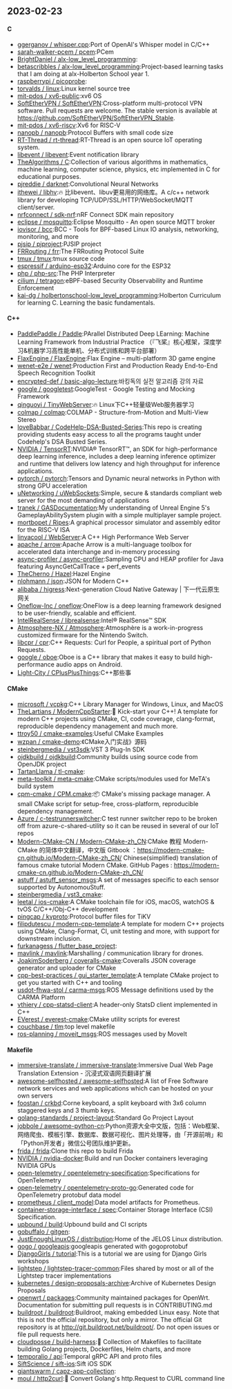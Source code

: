 ## 2023-02-23

#### C
* [ggerganov / whisper.cpp](https://github.com/ggerganov/whisper.cpp):Port of OpenAI's Whisper model in C/C++
* [sarah-walker-pcem / pcem](https://github.com/sarah-walker-pcem/pcem):PCem
* [BrightDaniel / alx-low_level_programming](https://github.com/BrightDaniel/alx-low_level_programming):
* [betascribbles / alx-low_level_programming](https://github.com/betascribbles/alx-low_level_programming):Project-based learning tasks that I am doing at alx-Holberton School year 1.
* [raspberrypi / picoprobe](https://github.com/raspberrypi/picoprobe):
* [torvalds / linux](https://github.com/torvalds/linux):Linux kernel source tree
* [mit-pdos / xv6-public](https://github.com/mit-pdos/xv6-public):xv6 OS
* [SoftEtherVPN / SoftEtherVPN](https://github.com/SoftEtherVPN/SoftEtherVPN):Cross-platform multi-protocol VPN software. Pull requests are welcome. The stable version is available at https://github.com/SoftEtherVPN/SoftEtherVPN_Stable.
* [mit-pdos / xv6-riscv](https://github.com/mit-pdos/xv6-riscv):Xv6 for RISC-V
* [nanopb / nanopb](https://github.com/nanopb/nanopb):Protocol Buffers with small code size
* [RT-Thread / rt-thread](https://github.com/RT-Thread/rt-thread):RT-Thread is an open source IoT operating system.
* [libevent / libevent](https://github.com/libevent/libevent):Event notification library
* [TheAlgorithms / C](https://github.com/TheAlgorithms/C):Collection of various algorithms in mathematics, machine learning, computer science, physics, etc implemented in C for educational purposes.
* [pjreddie / darknet](https://github.com/pjreddie/darknet):Convolutional Neural Networks
* [ithewei / libhv](https://github.com/ithewei/libhv):🔥
比libevent、libuv更易用的网络库。A c/c++ network library for developing TCP/UDP/SSL/HTTP/WebSocket/MQTT client/server.
* [nrfconnect / sdk-nrf](https://github.com/nrfconnect/sdk-nrf):nRF Connect SDK main repository
* [eclipse / mosquitto](https://github.com/eclipse/mosquitto):Eclipse Mosquitto - An open source MQTT broker
* [iovisor / bcc](https://github.com/iovisor/bcc):BCC - Tools for BPF-based Linux IO analysis, networking, monitoring, and more
* [pjsip / pjproject](https://github.com/pjsip/pjproject):PJSIP project
* [FRRouting / frr](https://github.com/FRRouting/frr):The FRRouting Protocol Suite
* [tmux / tmux](https://github.com/tmux/tmux):tmux source code
* [espressif / arduino-esp32](https://github.com/espressif/arduino-esp32):Arduino core for the ESP32
* [php / php-src](https://github.com/php/php-src):The PHP Interpreter
* [cilium / tetragon](https://github.com/cilium/tetragon):eBPF-based Security Observability and Runtime Enforcement
* [kai-dg / holbertonschool-low_level_programming](https://github.com/kai-dg/holbertonschool-low_level_programming):Holberton Curriculum for learning C. Learning the basic fundamentals.

#### C++
* [PaddlePaddle / Paddle](https://github.com/PaddlePaddle/Paddle):PArallel Distributed Deep LEarning: Machine Learning Framework from Industrial Practice （『飞桨』核心框架，深度学习&机器学习高性能单机、分布式训练和跨平台部署）
* [FlaxEngine / FlaxEngine](https://github.com/FlaxEngine/FlaxEngine):Flax Engine – multi-platform 3D game engine
* [wenet-e2e / wenet](https://github.com/wenet-e2e/wenet):Production First and Production Ready End-to-End Speech Recognition Toolkit
* [encrypted-def / basic-algo-lecture](https://github.com/encrypted-def/basic-algo-lecture):바킹독의 실전 알고리즘 강의 자료
* [google / googletest](https://github.com/google/googletest):GoogleTest - Google Testing and Mocking Framework
* [qinguoyi / TinyWebServer](https://github.com/qinguoyi/TinyWebServer):🔥
Linux下C++轻量级Web服务器学习
* [colmap / colmap](https://github.com/colmap/colmap):COLMAP - Structure-from-Motion and Multi-View Stereo
* [loveBabbar / CodeHelp-DSA-Busted-Series](https://github.com/loveBabbar/CodeHelp-DSA-Busted-Series):This repo is creating providing students easy access to all the programs taught under Codehelp's DSA Busted Series.
* [NVIDIA / TensorRT](https://github.com/NVIDIA/TensorRT):NVIDIA® TensorRT™, an SDK for high-performance deep learning inference, includes a deep learning inference optimizer and runtime that delivers low latency and high throughput for inference applications.
* [pytorch / pytorch](https://github.com/pytorch/pytorch):Tensors and Dynamic neural networks in Python with strong GPU acceleration
* [uNetworking / uWebSockets](https://github.com/uNetworking/uWebSockets):Simple, secure & standards compliant web server for the most demanding of applications
* [tranek / GASDocumentation](https://github.com/tranek/GASDocumentation):My understanding of Unreal Engine 5's GameplayAbilitySystem plugin with a simple multiplayer sample project.
* [mortbopet / Ripes](https://github.com/mortbopet/Ripes):A graphical processor simulator and assembly editor for the RISC-V ISA
* [linyacool / WebServer](https://github.com/linyacool/WebServer):A C++ High Performance Web Server
* [apache / arrow](https://github.com/apache/arrow):Apache Arrow is a multi-language toolbox for accelerated data interchange and in-memory processing
* [async-profiler / async-profiler](https://github.com/async-profiler/async-profiler):Sampling CPU and HEAP profiler for Java featuring AsyncGetCallTrace + perf_events
* [TheCherno / Hazel](https://github.com/TheCherno/Hazel):Hazel Engine
* [nlohmann / json](https://github.com/nlohmann/json):JSON for Modern C++
* [alibaba / higress](https://github.com/alibaba/higress):Next-generation Cloud Native Gateway | 下一代云原生网关
* [Oneflow-Inc / oneflow](https://github.com/Oneflow-Inc/oneflow):OneFlow is a deep learning framework designed to be user-friendly, scalable and efficient.
* [IntelRealSense / librealsense](https://github.com/IntelRealSense/librealsense):Intel® RealSense™ SDK
* [Atmosphere-NX / Atmosphere](https://github.com/Atmosphere-NX/Atmosphere):Atmosphère is a work-in-progress customized firmware for the Nintendo Switch.
* [libcpr / cpr](https://github.com/libcpr/cpr):C++ Requests: Curl for People, a spiritual port of Python Requests.
* [google / oboe](https://github.com/google/oboe):Oboe is a C++ library that makes it easy to build high-performance audio apps on Android.
* [Light-City / CPlusPlusThings](https://github.com/Light-City/CPlusPlusThings):C++那些事

#### CMake
* [microsoft / vcpkg](https://github.com/microsoft/vcpkg):C++ Library Manager for Windows, Linux, and MacOS
* [TheLartians / ModernCppStarter](https://github.com/TheLartians/ModernCppStarter):🚀
Kick-start your C++! A template for modern C++ projects using CMake, CI, code coverage, clang-format, reproducible dependency management and much more.
* [ttroy50 / cmake-examples](https://github.com/ttroy50/cmake-examples):Useful CMake Examples
* [wzpan / cmake-demo](https://github.com/wzpan/cmake-demo):《CMake入门实战》源码
* [steinbergmedia / vst3sdk](https://github.com/steinbergmedia/vst3sdk):VST 3 Plug-In SDK
* [ojdkbuild / ojdkbuild](https://github.com/ojdkbuild/ojdkbuild):Community builds using source code from OpenJDK project
* [TartanLlama / tl-cmake](https://github.com/TartanLlama/tl-cmake):
* [meta-toolkit / meta-cmake](https://github.com/meta-toolkit/meta-cmake):CMake scripts/modules used for MeTA's build system
* [cpm-cmake / CPM.cmake](https://github.com/cpm-cmake/CPM.cmake):📦
CMake's missing package manager. A small CMake script for setup-free, cross-platform, reproducible dependency management.
* [Azure / c-testrunnerswitcher](https://github.com/Azure/c-testrunnerswitcher):C test runner switcher repo to be broken off from azure-c-shared-utility so it can be reused in several of our IoT repos
* [Modern-CMake-CN / Modern-CMake-zh_CN](https://github.com/Modern-CMake-CN/Modern-CMake-zh_CN):CMake 教程 Modern-CMake 的简体中文翻译，中文版 Gitbook ：https://modern-cmake-cn.github.io/Modern-CMake-zh_CN/ Chinese(simplified) translation of famous cmake tutorial Modern CMake. GitHub Pages : https://modern-cmake-cn.github.io/Modern-CMake-zh_CN/
* [astuff / astuff_sensor_msgs](https://github.com/astuff/astuff_sensor_msgs):A set of messages specific to each sensor supported by AutonomouStuff.
* [steinbergmedia / vst3_cmake](https://github.com/steinbergmedia/vst3_cmake):
* [leetal / ios-cmake](https://github.com/leetal/ios-cmake):A CMake toolchain file for iOS, macOS, watchOS & tvOS C/C++/Obj-C++ development
* [pingcap / kvproto](https://github.com/pingcap/kvproto):Protocol buffer files for TiKV
* [filipdutescu / modern-cpp-template](https://github.com/filipdutescu/modern-cpp-template):A template for modern C++ projects using CMake, Clang-Format, CI, unit testing and more, with support for downstream inclusion.
* [furkanagess / flutter_base_project](https://github.com/furkanagess/flutter_base_project):
* [mavlink / mavlink](https://github.com/mavlink/mavlink):Marshalling / communication library for drones.
* [JoakimSoderberg / coveralls-cmake](https://github.com/JoakimSoderberg/coveralls-cmake):Coveralls JSON coverage generator and uploader for CMake
* [cpp-best-practices / gui_starter_template](https://github.com/cpp-best-practices/gui_starter_template):A template CMake project to get you started with C++ and tooling
* [usdot-fhwa-stol / carma-msgs](https://github.com/usdot-fhwa-stol/carma-msgs):ROS Message definitions used by the CARMA Platform
* [vthiery / cpp-statsd-client](https://github.com/vthiery/cpp-statsd-client):A header-only StatsD client implemented in C++
* [EVerest / everest-cmake](https://github.com/EVerest/everest-cmake):CMake utility scripts for everest
* [couchbase / tlm](https://github.com/couchbase/tlm):top level makefile
* [ros-planning / moveit_msgs](https://github.com/ros-planning/moveit_msgs):ROS messages used by MoveIt

#### Makefile
* [immersive-translate / immersive-translate](https://github.com/immersive-translate/immersive-translate):Immersive Dual Web Page Translation Extension - 沉浸式双语网页翻译扩展
* [awesome-selfhosted / awesome-selfhosted](https://github.com/awesome-selfhosted/awesome-selfhosted):A list of Free Software network services and web applications which can be hosted on your own servers
* [foostan / crkbd](https://github.com/foostan/crkbd):Corne keyboard, a split keyboard with 3x6 column staggered keys and 3 thumb keys.
* [golang-standards / project-layout](https://github.com/golang-standards/project-layout):Standard Go Project Layout
* [jobbole / awesome-python-cn](https://github.com/jobbole/awesome-python-cn):Python资源大全中文版，包括：Web框架、网络爬虫、模板引擎、数据库、数据可视化、图片处理等，由「开源前哨」和「Python开发者」微信公号团队维护更新。
* [frida / frida](https://github.com/frida/frida):Clone this repo to build Frida
* [NVIDIA / nvidia-docker](https://github.com/NVIDIA/nvidia-docker):Build and run Docker containers leveraging NVIDIA GPUs
* [open-telemetry / opentelemetry-specification](https://github.com/open-telemetry/opentelemetry-specification):Specifications for OpenTelemetry
* [open-telemetry / opentelemetry-proto-go](https://github.com/open-telemetry/opentelemetry-proto-go):Generated code for OpenTelemetry protobuf data model
* [prometheus / client_model](https://github.com/prometheus/client_model):Data model artifacts for Prometheus.
* [container-storage-interface / spec](https://github.com/container-storage-interface/spec):Container Storage Interface (CSI) Specification.
* [upbound / build](https://github.com/upbound/build):Upbound build and CI scripts
* [gobuffalo / gitgen](https://github.com/gobuffalo/gitgen):
* [JustEnoughLinuxOS / distribution](https://github.com/JustEnoughLinuxOS/distribution):Home of the JELOS Linux distribution.
* [gogo / googleapis](https://github.com/gogo/googleapis):googleapis generated with gogoprotobuf
* [DjangoGirls / tutorial](https://github.com/DjangoGirls/tutorial):This is a tutorial we are using for Django Girls workshops
* [lightstep / lightstep-tracer-common](https://github.com/lightstep/lightstep-tracer-common):Files shared by most or all of the Lightstep tracer implementations
* [kubernetes / design-proposals-archive](https://github.com/kubernetes/design-proposals-archive):Archive of Kubernetes Design Proposals
* [openwrt / packages](https://github.com/openwrt/packages):Community maintained packages for OpenWrt. Documentation for submitting pull requests is in CONTRIBUTING.md
* [buildroot / buildroot](https://github.com/buildroot/buildroot):Buildroot, making embedded Linux easy. Note that this is not the official repository, but only a mirror. The official Git repository is at http://git.buildroot.net/buildroot/. Do not open issues or file pull requests here.
* [cloudposse / build-harness](https://github.com/cloudposse/build-harness):🤖
Collection of Makefiles to facilitate building Golang projects, Dockerfiles, Helm charts, and more
* [temporalio / api](https://github.com/temporalio/api):Temporal gRPC API and proto files
* [SiftScience / sift-ios](https://github.com/SiftScience/sift-ios):Sift iOS SDK
* [giantswarm / capz-app-collection](https://github.com/giantswarm/capz-app-collection):
* [moul / http2curl](https://github.com/moul/http2curl):📐
Convert Golang's http.Request to CURL command line
